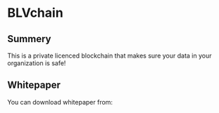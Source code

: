 # BLVchain

## Summery

This is a private licenced blockchain that makes sure your data in your organization is safe!

## Whitepaper

You can download whitepaper from: 